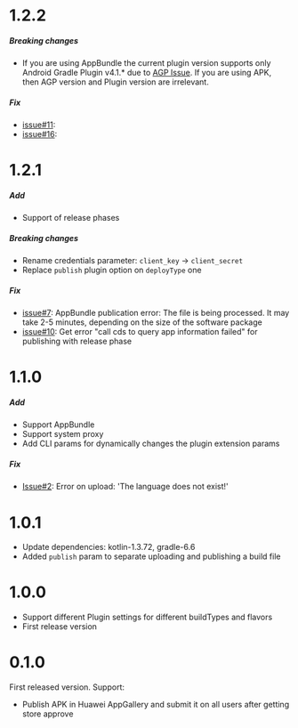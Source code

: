 # 1.2.2

##### Breaking changes
* If you are using AppBundle the current plugin version supports only Android Gradle Plugin v4.1.* due to
[AGP Issue](https://issuetracker.google.com/issues/109918868/). If you are using APK, then AGP version and Plugin version are irrelevant.

##### Fix
* [issue#11](https://github.com/cianru/huawei-publish-gradle-plugin/issues11):
* [issue#16](https://github.com/cianru/huawei-publish-gradle-plugin/issues16):

# 1.2.1

##### Add
* Support of release phases

##### Breaking changes
* Rename credentials parameter: `client_key` -> `client_secret`
* Replace `publish` plugin option on `deployType` one

##### Fix
* [issue#7](https://github.com/cianru/huawei-publish-gradle-plugin/issues/7):
AppBundle publication error: The file is being processed. It may take 2-5 minutes, depending on the size of the software package
* [issue#10](https://github.com/cianru/huawei-publish-gradle-plugin/issues/10):
Get error "call cds to query app information failed" for publishing with release phase

# 1.1.0

##### Add
* Support AppBundle
* Support system proxy
* Add CLI params for dynamically changes the plugin extension params

##### Fix
* [Issue#2](https://github.com/cianru/huawei-publish-gradle-plugin/issues/2):
Error on upload: 'The language does not exist!'

# 1.0.1

* Update dependencies: kotlin-1.3.72, gradle-6.6
* Added `publish` param to separate uploading and publishing a build file

# 1.0.0

* Support different Plugin settings for different buildTypes and flavors
* First release version

# 0.1.0

First released version. Support:
* Publish APK in Huawei AppGallery and submit it on all users after getting store approve

